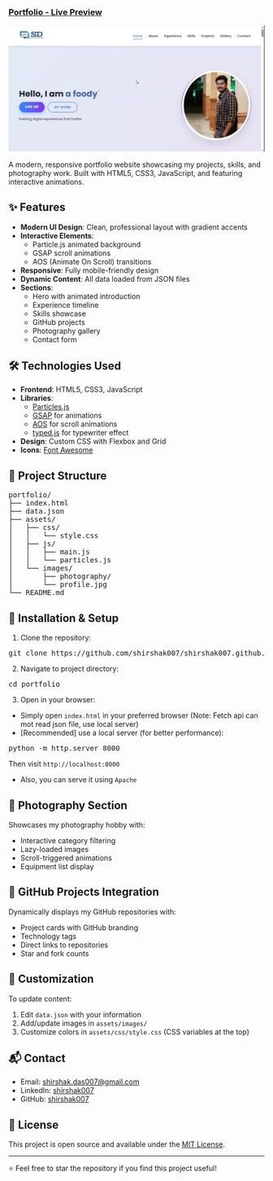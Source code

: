 ### [Portfolio - Live Preview](https://shirshak007.github.io)
![Portfolio Screenshot](assets/images/portfolio-ss.jpg)

A modern, responsive portfolio website showcasing my projects, skills, and photography work. Built with HTML5, CSS3, JavaScript, and featuring interactive animations.

## ✨ Features

- **Modern UI Design**: Clean, professional layout with gradient accents
- **Interactive Elements**: 
  - Particle.js animated background
  - GSAP scroll animations
  - AOS (Animate On Scroll) transitions
- **Responsive**: Fully mobile-friendly design
- **Dynamic Content**: All data loaded from JSON files
- **Sections**:
  - Hero with animated introduction
  - Experience timeline
  - Skills showcase
  - GitHub projects
  - Photography gallery
  - Contact form

## 🛠 Technologies Used

- **Frontend**: HTML5, CSS3, JavaScript
- **Libraries**: 
  - [Particles.js](https://github.com/VincentGarreau/particles.js/)
  - [GSAP](https://greensock.com/gsap/) for animations
  - [AOS](https://github.com/michalsnik/aos) for scroll animations
  - [typed.js](https://github.com/mattboldt/typed.js/) for typewriter effect
- **Design**: Custom CSS with Flexbox and Grid
- **Icons**: [Font Awesome](https://fontawesome.com/)

## 📂 Project Structure

<pre>
portfolio/
├── index.html
├── data.json
├── assets/
│   ├── css/
│   │   └── style.css
│   ├── js/
│   │   ├── main.js
│   │   └── particles.js
│   └── images/
│       ├── photography/
│       └── profile.jpg
└── README.md
</pre>

## 🚀 Installation & Setup

1. Clone the repository:
<pre>
git clone https://github.com/shirshak007/shirshak007.github.io.git
</pre>

2. Navigate to project directory:
<pre>
cd portfolio
</pre>

3. Open in your browser:
- Simply open `index.html` in your preferred browser (Note: Fetch api can mot read json file, use local server)
- [Recommended] use a local server (for better performance):
<pre>
python -m http.server 8000
</pre>
Then visit `http://localhost:8000`
- Also, you can serve it using `Apache`

## 📸 Photography Section

Showcases my photography hobby with:
- Interactive category filtering
- Lazy-loaded images
- Scroll-triggered animations
- Equipment list display

## 🌟 GitHub Projects Integration

Dynamically displays my GitHub repositories with:
- Project cards with GitHub branding
- Technology tags
- Direct links to repositories
- Star and fork counts

## 📝 Customization

To update content:
1. Edit `data.json` with your information
2. Add/update images in `assets/images/`
3. Customize colors in `assets/css/style.css` (CSS variables at the top)

## 📬 Contact

- Email: [shirshak.das007@gmail.com](mailto:shirshak.das007@gmail.com)
- LinkedIn: [shirshak007](https://linkedin.com/in/shirshak007)
- GitHub: [shirshak007](https://github.com/shirshak007)

## 📜 License

This project is open source and available under the [MIT License](LICENSE).

---

⭐ Feel free to star the repository if you find this project useful!
